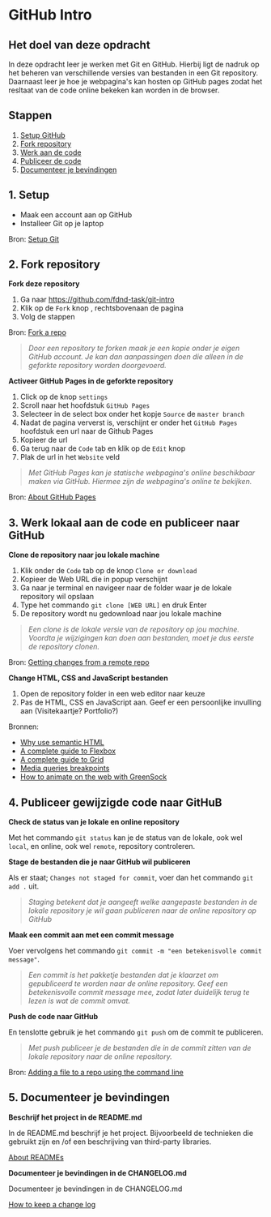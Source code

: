 # GitHub Intro

## Het doel van deze opdracht

In deze opdracht leer je werken met Git en GitHub. Hierbij ligt de nadruk op het beheren van verschillende versies van bestanden in een Git repository. Daarnaast leer je hoe je webpagina's kan hosten op GitHub pages zodat het resltaat van de code online bekeken kan worden in de browser.

## Stappen

1. [Setup GitHub](#1-setup)
2. [Fork repository](#2-fork-repository)
3. [Werk aan de code](#3-werk-lokaal-aan-de-code)
4. [Publiceer de code](#4-publiceer-gewijzigde-code-naar-github)
5. [Documenteer je bevindingen](#5-documenteer-je-bevindingen)

## 1. Setup

* Maak een account aan op GitHub
* Installeer Git op je laptop

Bron: [Setup Git](https://help.github.com/en/github/getting-started-with-github/set-up-git)

## 2. Fork repository

**Fork deze repository**

1. Ga naar https://github.com/fdnd-task/git-intro
2. Klik op de `Fork` knop , rechtsbovenaan de pagina
3. Volg de stappen

Bron: [Fork a repo](https://help.github.com/en/github/getting-started-with-github/fork-a-repo)

> _Door een repository te forken maak je een kopie onder je eigen GitHub account. Je kan dan aanpassingen doen die alleen in de geforkte repository worden doorgevoerd._

**Activeer GitHub Pages in de geforkte repository**

1. Click op de knop `settings`
2. Scroll naar het hoofdstuk `GitHub Pages`
3. Selecteer in de select box onder het kopje `Source` de `master branch`
4. Nadat de pagina ververst is, verschijnt er onder het `GitHub Pages` hoofdstuk een url naar de Github Pages
5. Kopieer de url
6. Ga terug naar de `Code` tab en klik op de `Edit` knop
7. Plak de url in het `Website` veld

> _Met GitHub Pages kan je statische webpagina's online beschikbaar maken via GitHub. Hiermee zijn de webpagina's online te bekijken._

Bron: [About GitHub Pages](https://help.github.com/en/github/working-with-github-pages/about-github-pages)

## 3. Werk lokaal aan de code en publiceer naar GitHub

**Clone de repository naar jou lokale machine**

1. Klik onder de `Code` tab op de knop `Clone or download`
2. Kopieer de Web URL die in popup verschijnt
3. Ga naar je terminal en navigeer naar de folder waar je de lokale repository wil opslaan
4. Type het commando `git clone [WEB URL]` en druk Enter
5. De repository wordt nu gedownload naar jou lokale machine

> _Een clone is de lokale versie van de repository op jou machine. Voordta je wijzigingen kan doen aan bestanden, moet je dus eerste de repository clonen._

Bron: [Getting changes from a remote repo](https://help.github.com/en/github/using-git/getting-changes-from-a-remote-repository)

**Change HTML, CSS and JavaScript bestanden**

1. Open de repository folder in een web editor naar keuze
2. Pas de HTML, CSS en JavaScript aan. Geef er een persoonlijke invulling aan (Visitekaartje? Portfolio?)

Bronnen:

* [Why use semantic HTML](https://www.lifewire.com/why-use-semantic-html-3468271)
* [A complete guide to Flexbox](https://css-tricks.com/snippets/css/a-guide-to-flexbox/)
* [A complete guide to Grid](https://css-tricks.com/snippets/css/complete-guide-grid/)
* [Media queries breakpoints](https://lancedesk.com/media-queries-breakpoints-css-tricks-media-queries-for-standard-devices/)
* [How to animate on the web with GreenSock](https://css-tricks.com/how-to-animate-on-the-web-with-greensock/)

## 4. Publiceer gewijzigde code naar GitHuB

**Check de status van je lokale en online repository**

Met het commando `git status` kan je de status van de lokale, ook wel `local`, en online, ook wel `remote`, repository controleren.

**Stage de bestanden die je naar GitHub wil publiceren**

Als er staat; `Changes not staged for commit`, voer dan het commando `git add .` uit.

> _Staging betekent dat je aangeeft welke aangepaste bestanden in de lokale repository je wil gaan publiceren naar de online repository op GitHub_

**Maak een commit aan met een commit message**

Voer vervolgens het commando `git commit -m "een betekenisvolle commit message"`.

> _Een commit is het pakketje bestanden dat je klaarzet om gepubliceerd te worden naar de online repository. Geef een betekenisvolle commit message mee, zodat later duidelijk terug te lezen is wat de commit omvat._

**Push de code naar GitHub**

En tenslotte gebruik je het commando `git push` om de commit te publiceren.

> _Met push publiceer je de bestanden die in de commit zitten van de lokale repository naar de online repository._

Bron: [Adding a file to a repo using the command line](https://help.github.com/en/github/managing-files-in-a-repository/adding-a-file-to-a-repository-using-the-command-line)

## 5. Documenteer je bevindingen

**Beschrijf het project in de README.md**

In de README.md beschrijf je het project. Bijvoorbeeld de technieken die gebruikt zijn en /of een beschrijving van third-party libraries.

[About READMEs](https://help.github.com/en/github/creating-cloning-and-archiving-repositories/about-readmes)

**Documenteer je bevindingen in de CHANGELOG.md**

Documenteer je bevindingen in de CHANGELOG.md

[How to keep a change log](https://keepachangelog.com/en/0.3.0/)
